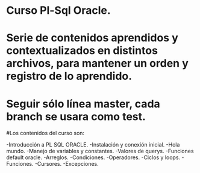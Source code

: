 # Curso Pl-Sql Oracle.
# Serie de contenidos aprendidos y contextualizados en distintos archivos, para mantener un orden y registro de lo aprendido. 
# Seguir sólo línea master, cada branch se usara como test.

#Los contenidos del curso son:

-Introducción a PL SQL ORACLE.
-Instalación y conexión inicial.
-Hola mundo.
-Manejo de variables y constantes.
-Valores de querys.
-Funciones default oracle.
-Arreglos.
-Condiciones.
-Operadores.
-Ciclos y loops.
-Funciones.
-Cursores.
-Excepciones.